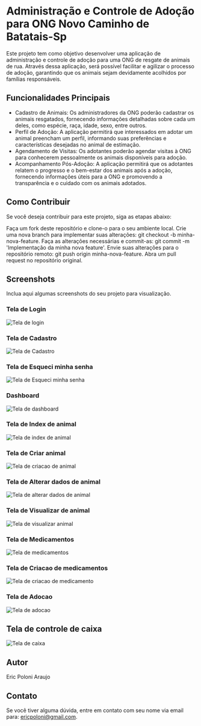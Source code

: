 # Administração e Controle de Adoção para ONG Novo Caminho de Batatais-Sp

Este projeto tem como objetivo desenvolver uma aplicação de administração e controle de adoção para uma ONG de resgate de animais de rua. Através dessa aplicação, será possível facilitar e agilizar o processo de adoção, garantindo que os animais sejam devidamente acolhidos por famílias responsáveis.

## Funcionalidades Principais

- Cadastro de Animais: Os administradores da ONG poderão cadastrar os animais resgatados, fornecendo informações detalhadas sobre cada um deles, como espécie, raça, idade, sexo, entre outros.
- Perfil de Adoção: A aplicação permitirá que interessados em adotar um animal preencham um perfil, informando suas preferências e características desejadas no animal de estimação.
- Agendamento de Visitas: Os adotantes poderão agendar visitas à ONG para conhecerem pessoalmente os animais disponíveis para adoção.
- Acompanhamento Pós-Adoção: A aplicação permitirá que os adotantes relatem o progresso e o bem-estar dos animais após a adoção, fornecendo informações úteis para a ONG e promovendo a transparência e o cuidado com os animais adotados.

## Como Contribuir

Se você deseja contribuir para este projeto, siga as etapas abaixo:

Faça um fork deste repositório e clone-o para o seu ambiente local.
Crie uma nova branch para implementar suas alterações: git checkout -b minha-nova-feature.
Faça as alterações necessárias e commit-as: git commit -m 'Implementação da minha nova feature'.
Envie suas alterações para o repositório remoto: git push origin minha-nova-feature.
Abra um pull request no repositório original.

## Screenshots

Inclua aqui algumas screenshots do seu projeto para visualização.

### Tela de Login

![Tela de login](screenshots/tela-login-admin.png)

### Tela de Cadastro

![Tela de Cadastro](screenshots/tela-register-admin.png)

### Tela de Esqueci minha senha

![Tela de Esqueci minha senha](screenshots/tela-forgot-password.png)

### Dashboard

![Tela de dashboard](screenshots/dashboard-admin.png)

### Tela de Index de animal

![Tela de index de animal](screenshots/index-animal-admin.png)

### Tela de Criar animal

![Tela de criacao de animal](screenshots/create-animal.png)

### Tela de Alterar dados de animal

![Tela de alterar dados de animal](screenshots/edit-animal-admin.png)


### Tela de Visualizar de animal

![Tela de visualizar animal](screenshots/show-animal-admin.png)


### Tela de Medicamentos

![Tela de medicamentos](screenshots/show-animal-admin.png)

### Tela de Criacao de medicamentos

![Tela de criacao de medicamento](screenshots/screenshots/tela-criar-medimentos-admin.png)

### Tela de Adocao

![Tela de adocao](screenshots/tela-adocao-admin.png)

## Tela de controle de caixa

![Tela de caixa](screenshots/transaction-index.png)

## Autor
Eric Poloni Araujo

## Contato

Se você tiver alguma dúvida, entre em contato com seu nome via email para: ericpoloni@gmail.com.
